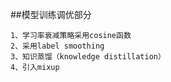 ##模型训练调优部分
```
1、学习率衰减策略采用cosine函数
2、采用label smoothing
3、知识蒸馏（knowledge distillation）
4、引入mixup
```
